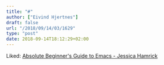 ```yaml
---
title: "#"
author: ["Eivind Hjertnes"]
draft: false
url: "/2018/09/14/03/1629"
type: "post"
date: 2018-09-14T18:12:29+02:00
---
```


Liked:
[Absolute
Beginner's Guide to Emacs - Jessica Hamrick](http://www.jesshamrick.com/2012/09/10/absolute-beginners-guide-to-emacs/)
